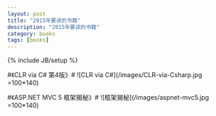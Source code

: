 ```yaml
---
layout: post
title: "2015年要读的书籍"
description: "2015年要读的书籍"
category: books
tags: [books]
---
```

{% include JB/setup %}


#《CLR via C# 第4版》# ![CLR via C#](/images/CLR-via-Csharp.jpg =100*140) 


#《ASP.NET MVC 5 框架揭秘》# ![框架揭秘](/images/aspnet-mvc5.jpg =100*140)
